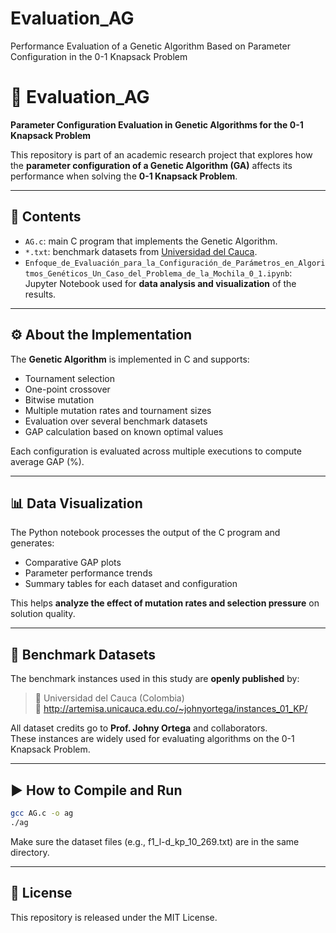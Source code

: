 # Evaluation_AG
Performance Evaluation of a Genetic Algorithm Based on Parameter Configuration in the 0-1 Knapsack Problem


# 🎯 Evaluation_AG  
**Parameter Configuration Evaluation in Genetic Algorithms for the 0-1 Knapsack Problem**

This repository is part of an academic research project that explores how the **parameter configuration of a Genetic Algorithm (GA)** affects its performance when solving the **0-1 Knapsack Problem**.

---

## 📂 Contents

- `AG.c`: main C program that implements the Genetic Algorithm.  
- `*.txt`: benchmark datasets from [Universidad del Cauca](http://artemisa.unicauca.edu.co/~johnyortega/instances_01_KP/).  
- `Enfoque_de_Evaluación_para_la_Configuración_de_Parámetros_en_Algoritmos_Genéticos_Un_Caso_del_Problema_de_la_Mochila_0_1.ipynb`: Jupyter Notebook used for **data analysis and visualization** of the results.

---

## ⚙️ About the Implementation

The **Genetic Algorithm** is implemented in C and supports:

- Tournament selection  
- One-point crossover  
- Bitwise mutation  
- Multiple mutation rates and tournament sizes  
- Evaluation over several benchmark datasets  
- GAP calculation based on known optimal values

Each configuration is evaluated across multiple executions to compute average GAP (%).

---

## 📊 Data Visualization

The Python notebook processes the output of the C program and generates:

- Comparative GAP plots  
- Parameter performance trends  
- Summary tables for each dataset and configuration

This helps **analyze the effect of mutation rates and selection pressure** on solution quality.

---

## 📁 Benchmark Datasets

The benchmark instances used in this study are **openly published** by:

> 📌 Universidad del Cauca (Colombia)  
> 🔗 http://artemisa.unicauca.edu.co/~johnyortega/instances_01_KP/

All dataset credits go to **Prof. Johny Ortega** and collaborators.  
These instances are widely used for evaluating algorithms on the 0-1 Knapsack Problem.

---

## ▶️ How to Compile and Run

```bash
gcc AG.c -o ag
./ag

```

Make sure the dataset files (e.g., f1_l-d_kp_10_269.txt) are in the same directory.


---
## 📄 License

This repository is released under the MIT License.
